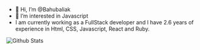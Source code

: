 - 👋 Hi, I’m @Bahubaliak
- 👀 I’m interested in Javascript
- I am currently working as a FullStack developer and I have 2.6 years of experience in Html, CSS, Javascript, React and Ruby.

<!---
Bahubaliak/Bahubaliak is a ✨ special ✨ repository because its `README.md` (this file) appears on your GitHub profile.
You can click the Preview link to take a look at your changes.
--->

![Github Stats](https://github-readme-stats.vercel.app/api?username=Bahubaliak&theme=blue-green)
